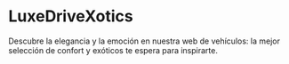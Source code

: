 # LuxeDriveXotics

Descubre la elegancia y la emoción en nuestra web de vehículos: la mejor selección de confort y exóticos te espera para inspirarte.
